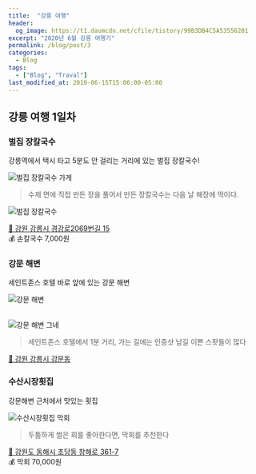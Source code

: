 ```yaml
---
title:  "강릉 여행"
header:
  og_image: https://t1.daumcdn.net/cfile/tistory/99B3DB4C5A53556201
excerpt: "2020년 6월 강릉 여행기"
permalink: /blog/post/3
categories:
  - Blog
tags:
  - ["Blog", "Traval"]
last_modified_at: 2019-06-15T15:06:00-05:00
---
```

## 강릉 여행 1일차
### 벌집 장칼국수
강릉역에서 택시 타고 5분도 안 걸리는 거리에 있는 벌집 장칼국수!<br>

![벌집 장칼국수 가게](https://t1.daumcdn.net/cfile/tistory/99C516475A5AD30824) <br>

> 수제 면에 직접 만든 장을 풀어서 만든 장칼국수는 다음 날 해장에 딱이다. <br>

![벌집 장칼국수](https://scontent-lga3-1.cdninstagram.com/v/t51.2885-15/sh0.08/e35/c135.0.810.810a/s640x640/72660523_2495766914034140_4593475145855895357_n.jpg?_nc_ht=scontent-lga3-1.cdninstagram.com&_nc_cat=108&_nc_ohc=hd-xReTmUroAX9nX6T8&oh=6ae05feea2ec5588cbccfab6997afe4e&oe=5EEA09C0) <br>

[📍 강원 강릉시 경강로2069번길 15](https://goo.gl/maps/cvS45VCMTHsDmSTx7) <br>
💰 손칼국수 7,000원

### 강문 해변
세인트존스 호텔 바로 앞에 있는 강문 해변

![강문 해변](https://t1.daumcdn.net/cfile/tistory/99B3DB4C5A53556201) <br><br>

![강문 해변 그네](../../assets/image/KakaoTalk_20200616_200025001.jpg)

> 세인트존스 호텔에서 1분 거리, 가는 길에는 인증샷 남길 이쁜 스팟들이 많다 <br>

[📍 강원 강릉시 강문동](https://goo.gl/maps/yrfxoZR3HYMoJuSL8)

### 수산시장횟집
강문해변 근처에서 맛있는 횟집

![수산시장횟집 막회](../../assets/image/KakaoTalk_20200616_202336272.jpg)

> 두툼하게 썰은 회를 좋아한다면, 막회를 추천한다 <br>

[📍 강원도 동해시 초당동 창해로 361-7](https://goo.gl/maps/sHBakzMMjtuRvV197) <br>
💰 막회 70,000원